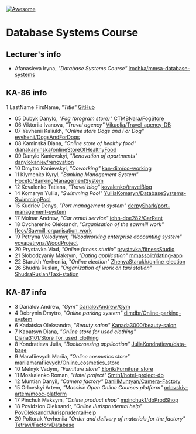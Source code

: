 [![Awesome][icon-awesome]][awesome]
&nbsp;&nbsp;&nbsp;&nbsp;&nbsp;&nbsp;

# Database Systems Course  

## Lecturer's info  

- Afanasieva Iryna, *"Database Systems Course"* [lrochka/mmsa-database-systems](https://github.com/lrochka/mmsa-database-systems)

## KA-86 info

1 LastName FirsName, *"Title"* [GitHub](https://github.com)

- 05 Dubyk Danylo, *"Fog (program store)"* [CTMBNara/FogStore](https://github.com/CTMBNara/FogStore)
- 06 Viktoriia Ivanova, *"Travel agency"* [Vikuolia/Travel_agency-DB](https://github.com/Vikuolia/Travel_agency-DB)
- 07 Yevhenii Kaliukh, *"Online store Dogs and For Dog"* [evvhenii/DogsAndForDogs](https://github.com/evvhenii/DogsAndForDogs)
- 08 Kaminska Diana, *"Online store of healthy food"* [dianakaminska/onlineStoreOfHealthyFood](https://github.com/dianakaminska/onlineStoreOfHealthyFood.git)
- 09 Danylo Kanievskyi, *"Renovation of apartments"* [danylokaniev/renovation](https://github.com/danylokaniev/renovation)
- 10 Dmytro Kanievskyi, *"Coworking"* [kan-dim/co-working](https://github.com/kan-dim/co-working)
- 11 Klymenko Kyryl, *"Banking Management System"* [Hoceto/BankingManagementSystem](https://github.com/Hoceto/BankingManagementSystem)
- 12 Kovalenko Tatiana, *"Travel blog"* [kovalenko/travelBlog](https://github.com/l6l9ldemonl6l9l/TravelBlog)
- 14 Komaryn Yuliia, *"Swimming Pool"* [YuliiaKomaryn/DatabaseSystems-SwimmingPool](https://github.com/YuliiaKomaryn/DatabaseSystems-SwimmingPool.git) 
- 15 Kudriev Denys, *"Port management system"* [derpyShark/port-management-system](https://github.com/derpyShark/port-management-system.git)
- 17 Molnar Andrew, *"Car rental service"* [john-doe282/CarRent](https://github.com/john-doe282/CarRent.git)
- 18 Ovcharenko Oleksandr, *"Organisation of the sawmill work"* [flecv/Sawnill_organisation_work](https://github.com/flecv/Sawnill_organisation_work)
- 19 Petryna Volodymyr, *"Woodworking enterprise accounting system"* [vovapetryna/WoodProject](https://github.com/vovapetryna/WoodProject.git)
- 20 Prystavka Vlad, *"Online fitness studio"* [prystavka/fitnessStudio](https://github.com/prystavka/fitnessStudio)
- 21 Slobodzyaniy Maksym, *"Dating application"* [mmassolit/dating-app](https://github.com/mmassolit/dating-app)
- 22 Starukh Yevheniia, *"Online election"* [ZhenyaStarukh/online_election](https://github.com/ZhenyaStarukh/online_election)
- 26 Shudra Ruslan, *"Organization of work on taxi station"* [ShudraRuslan/Taxi-station](https://github.com/ShudraRuslan/Taxi-station)


## KA-87 info  

- 3 Darialov Andrew, *"Gym"* [DarialovAndrew/Gym](https://github.com/DarialovAndrew/Darialov-Gym)
- 4 Dobrynin Dmytro, *"Online parking system"* [dimdbr/Online-parking-system](https://github.com/dimdbr/Online-parking-system)
- 6 Kadatska Oleksandra, *"Beauty salon"* [Kanada3000/beauty-salon](https://github.com/Kanada3000/beauty-salon)
- 7 Kapatsyn Diana, *"Online store for used clothing"* [Diana3101/Store_for_used_clothing](https://github.com/Diana3101/Store_for_used_clothing)
- 8 Kondratieva Julia, *"Bookcrossing application"* [JuliaKondratieva/data-base](https://github.com/JuliaKondratieva/data-base)
- 9 Marafiievych Mariia, *"Online cosmetics store"* [mariiamarafiievych/Online_cosmetics_store](https://github.com/mariiamarafiievych/Online_cosmetics_store)
- 10 Melnyk Vadym, *"Furniture store"* [Elorik/Furniture_store](https://github.com/Elorik/furniture_store)
- 11 Moskalenko Roman, *"Hotel project"* [Smth1/hotel-project-db](https://github.com/Smth1/hotel-project-db)
- 12 Muntian Danyil, *"Camera factory"* [DaniilMuntyan/Camera-Factory](https://github.com/DaniilMuntyan/Camera-Factory)
- 15 Orlovskyi Artem, *"Massive Open Online Courses platform"* [orlovskiy-artem/mooc-platform](https://github.com/orlovskiy-artem/mooc-platform)
- 17 Pinchuk Maksym, *"Online product shop"* [mpinchuk1/dbProdShop](https://github.com/mpinchuk1/dbProdShop)
- 18 Povidzion Oleksandr, *"Online Jurisprudental help"* [PovOleksandr/JurisprudentalHelp](https://github.com/PovOleksandr/JurisprudentalHelp)
- 20 Poltorak Yevheniia *"Order and delivery of materials for the factory"* [Tetravi/FactoryDatabase](https://github.com/Tetravi/FactoryDatabase)

[icon-awesome]: https://cdn.rawgit.com/sindresorhus/awesome/d7305f38d29fed78fa85652e3a63e154dd8e8829/media/badge.svg
[awesome]: https://github.com/sindresorhus/awesome
